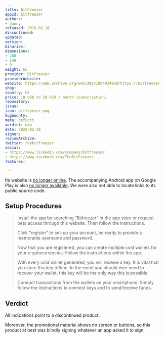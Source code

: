 ```yaml
---
title: BitFreezer
appId: bitfreezer
authors:
- danny
released: 2018-02-18
discontinued: 
updated: 
version: 
binaries: 
dimensions:
- 200
- 140
- 9
weight: 65
provider: BitFreezer
providerWebsite: 
website: https://web.archive.org/web/20241004034850/https://bitfreezer.app/
shop: 
country: US
price: 10 USD to 20 USD / month (subscription)
repository: 
issue: 
icon: bitfreezer.png
bugbounty: 
meta: defunct
verdict: wip
date: 2022-02-18
signer: 
reviewArchive: 
twitter: thebitfreezer
social:
- https://www.linkedin.com/company/bitfreezer
- https://www.facebook.com/TheBitFreezer
features: 

---
```


Its website is [no longer online](https://bitfreezer.app/). The accompanying Android app on Google Play is also [no longer available](https://play.google.com/store/apps/details?id=bitfreezer.app.wallet). We were also not able to locate links to its public source code.

## Setup Procedures

> Install the app by searching “Bitfreezer” in the app store or request beta access through this website. Then follow the instructions.
>
> Click “register” to set-up your account, be ready to provide a memorable username and password.
>
> Now that you are registered, you can create multiple cold wallets for your cryptocurrencies. Follow the instructions within the app.
>
> With every cold wallet generated, you will receive a key. It is vital that you store this key offline. In the event you should ever need to recover your wallet, this key will be the only way this is possible.
>
> Conduct transactions from the wallets on your smartphone. Simply follow the instructions to connect keys and to send/receive funds.

## Verdict

All indications point to a discontinued product. 

Moreover, the promotional material shows no screen or buttons, so this product at best was blindly signing whatever an app asked it to sign.
